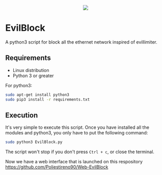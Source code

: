<p align="center">
  <img src="https://user-images.githubusercontent.com/100536894/224351991-f30a83f3-022b-4d6a-a893-16089e592722.png" />
</p>


# EvilBlock
A python3 script for block all the ethernet network inspired of evillimiter.

## Requirements
- Linux distribution
- Python 3 or greater

For python3:
```bash
sudo apt-get install python3
sudo pip3 install -r requirements.txt
```

## Execution

It's very simple to execute this script. Once you have installed all the modules and python3, you only have to put the following command:

```bash
sudo python3 EvilBlock.py
```

The script won't stop if you don't press ```Ctrl + c```, or close the terminal.


Now we have a web interface that is launched on this respository https://github.com/Poliestireno90/Web-EvilBlock
